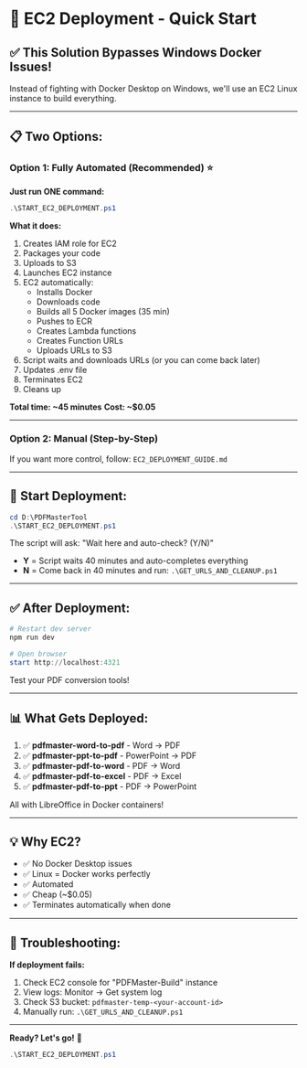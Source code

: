 # 🚀 EC2 Deployment - Quick Start

## ✅ This Solution Bypasses Windows Docker Issues!

Instead of fighting with Docker Desktop on Windows, we'll use an EC2 Linux instance to build everything.

---

## 📋 Two Options:

### Option 1: Fully Automated (Recommended) ⭐

**Just run ONE command:**

```powershell
.\START_EC2_DEPLOYMENT.ps1
```

**What it does:**
1. Creates IAM role for EC2
2. Packages your code
3. Uploads to S3
4. Launches EC2 instance
5. EC2 automatically:
   - Installs Docker
   - Downloads code
   - Builds all 5 Docker images (35 min)
   - Pushes to ECR
   - Creates Lambda functions
   - Creates Function URLs
   - Uploads URLs to S3
6. Script waits and downloads URLs (or you can come back later)
7. Updates .env file
8. Terminates EC2
9. Cleans up

**Total time: ~45 minutes**
**Cost: ~$0.05**

---

### Option 2: Manual (Step-by-Step)

If you want more control, follow: `EC2_DEPLOYMENT_GUIDE.md`

---

## 🚀 Start Deployment:

```powershell
cd D:\PDFMasterTool
.\START_EC2_DEPLOYMENT.ps1
```

The script will ask: "Wait here and auto-check? (Y/N)"

- **Y** = Script waits 40 minutes and auto-completes everything
- **N** = Come back in 40 minutes and run: `.\GET_URLS_AND_CLEANUP.ps1`

---

## ✅ After Deployment:

```powershell
# Restart dev server
npm run dev

# Open browser
start http://localhost:4321
```

Test your PDF conversion tools!

---

## 📊 What Gets Deployed:

1. ✅ **pdfmaster-word-to-pdf** - Word → PDF
2. ✅ **pdfmaster-ppt-to-pdf** - PowerPoint → PDF
3. ✅ **pdfmaster-pdf-to-word** - PDF → Word
4. ✅ **pdfmaster-pdf-to-excel** - PDF → Excel
5. ✅ **pdfmaster-pdf-to-ppt** - PDF → PowerPoint

All with LibreOffice in Docker containers!

---

## 💡 Why EC2?

- ✅ No Docker Desktop issues
- ✅ Linux = Docker works perfectly
- ✅ Automated
- ✅ Cheap (~$0.05)
- ✅ Terminates automatically when done

---

## 🔧 Troubleshooting:

**If deployment fails:**

1. Check EC2 console for "PDFMaster-Build" instance
2. View logs: Monitor → Get system log
3. Check S3 bucket: `pdfmaster-temp-<your-account-id>`
4. Manually run: `.\GET_URLS_AND_CLEANUP.ps1`

---

**Ready? Let's go!** 🚀

```powershell
.\START_EC2_DEPLOYMENT.ps1
```







